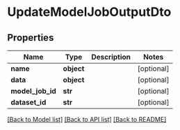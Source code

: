 # UpdateModelJobOutputDto

## Properties
Name | Type | Description | Notes
------------ | ------------- | ------------- | -------------
**name** | **object** |  | [optional] 
**data** | **object** |  | [optional] 
**model_job_id** | **str** |  | [optional] 
**dataset_id** | **str** |  | [optional] 

[[Back to Model list]](../README.md#documentation-for-models) [[Back to API list]](../README.md#documentation-for-api-endpoints) [[Back to README]](../README.md)

